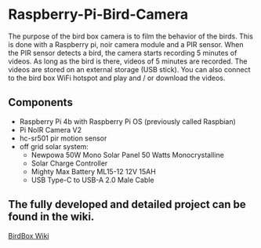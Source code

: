 # Raspberry-Pi-Bird-Camera

The purpose of the bird box camera is to film the behavior of the birds. This is done with a Raspberry pi, noir camera module and a PIR sensor.
When the PIR sensor detects a bird, the camera starts recording 5 minutes of videos. As long as the bird is there, videos of 5 minutes are recorded. 
The videos are stored on an external storage (USB stick). You can also connect to the bird box WiFi hotspot and play and / or download the videos.

## Components

* Raspberry Pi 4b with Raspberry Pi OS (previously called Raspbian)
* Pi NoIR Camera V2
* hc-sr501 pir motion sensor
* off grid solar system:
  * Newpowa 50W Mono Solar Panel 50 Watts Monocrystalline
  * Solar Charge Controller
  * Mighty Max Battery ML15-12 12V 15AH
  * USB Type-C to USB-A 2.0 Male Cable

## The fully developed and detailed project can be found in the wiki.
[BirdBox Wiki](https://github.com/lander-creator/Raspberry-Pi-Bird-Camera/wiki)
